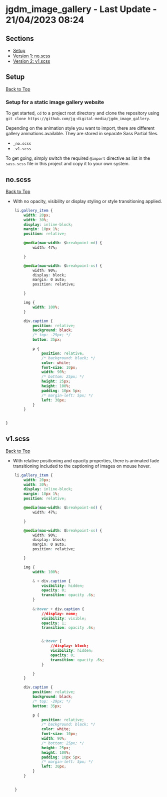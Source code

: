 # jgdm_image_gallery  - Last Update  - 21/04/2023 08:24


## **Sections**

  + [Setup](#setup)
  + [Version 1: no.scss](#no.scss)
  + [Version 2: v1.scss](#v1.scss)


## Setup 
[Back to Top](#sections)
### Setup for a static image gallery website

To get started, ```cd``` to a project root directory and clone the repository using ```git clone https://github.com/jg-digital-media/jgdm_image_gallery```.

Depending on the animation style you want to import, there are different gallery animations available. They are stored in separate Sass Partial files.

+ ```_no.scss```
+ ```_v1.scss```

To get going, simply switch the required ```@import``` directive as list in the `sass.scss` file in this project and copy it to your own system.

## no.scss 
[Back to Top](#sections)

+ With no opacity, visibility or display styling or style transitioning applied.

```css
    li.gallery_item {
        width: 20px;
        width: 30%;
        display: inline-block;
        margin: 10px 1%;
        position: relative;

        @media(max-width: $breakpoint-md) {
            width: 47%;

        }

        @media(max-width: $breakpoint-xs) {
            width: 90%;
            display: block;
            margin: 0 auto;
            position: relative;

        }

        img {
            width: 100%;
        }

        div.caption {
            position: relative;
            background: black;
            /* top: -29px; */
            bottom: 35px; 

            p {
                position: relative;
                /* background: black; */
                color: white;
                font-size: 10px;
                width: 90%;
                /* bottom: 25px; */
                height: 25px;
                height: 100%;
                padding: 10px 5px;
                /* margin-left: 5px; */
                left: 30px;
            }
        }    
    

}
```

## v1.scss
[Back to Top](#sections)

+ With relative positioning and opacity properties, there is animated fade transitioning included to the captioning of images on mouse hover.

```css
    li.gallery_item {
        width: 20px;
        width: 30%;
        display: inline-block;
        margin: 10px 1%;
        position: relative;

        @media(max-width: $breakpoint-md) {
            width: 47%;

        }

        @media(max-width: $breakpoint-xs) {
            width: 90%;
            display: block;
            margin: 0 auto;
            position: relative;

        }

        img {
            width: 100%;

            & + div.caption {
                visibility: hidden;
                opacity: 0;
                transition: opacity .6s;
            }
            
            &:hover + div.caption {
                //display: none;
                visibility: visible;
                opacity: 1;
                transition: opacity .6s;


                &:hover {
                    //display: block;
                    visibility: hidden;
                    opacity: 0;
                    transition: opacity .6s;
                }

            }
        }

        div.caption {
            position: relative;
            background: black;
            /* top: -29px; */
            bottom: 35px; 

            p {
                position: relative;
                /* background: black; */
                color: white;
                font-size: 10px;
                width: 90%;
                /* bottom: 25px; */
                height: 25px;
                height: 100%;
                padding: 10px 5px;
                /* margin-left: 5px; */
                left: 30px;
            }
        }    
    

    }
```
